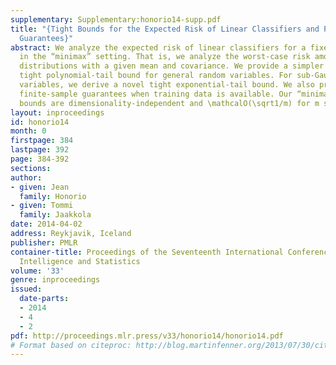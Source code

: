 ```yaml
---
supplementary: Supplementary:honorio14-supp.pdf
title: "{Tight Bounds for the Expected Risk of Linear Classifiers and PAC-Bayes Finite-Sample
  Guarantees}"
abstract: We analyze the expected risk of linear classifiers for a fixed weight vector
  in the “minimax” setting. That is, we analyze the worst-case risk among all data
  distributions with a given mean and covariance. We provide a simpler proof of the
  tight polynomial-tail bound for general random variables. For sub-Gaussian random
  variables, we derive a novel tight exponential-tail bound. We also provide new PAC-Bayes
  finite-sample guarantees when training data is available. Our “minimax” generalization
  bounds are dimensionality-independent and \mathcalO(\sqrt1/m) for m samples.
layout: inproceedings
id: honorio14
month: 0
firstpage: 384
lastpage: 392
page: 384-392
sections: 
author:
- given: Jean
  family: Honorio
- given: Tommi
  family: Jaakkola
date: 2014-04-02
address: Reykjavik, Iceland
publisher: PMLR
container-title: Proceedings of the Seventeenth International Conference on Artificial
  Intelligence and Statistics
volume: '33'
genre: inproceedings
issued:
  date-parts:
  - 2014
  - 4
  - 2
pdf: http://proceedings.mlr.press/v33/honorio14/honorio14.pdf
# Format based on citeproc: http://blog.martinfenner.org/2013/07/30/citeproc-yaml-for-bibliographies/
---
```

